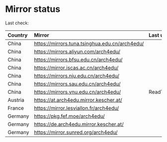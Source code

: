 <script src="./time.js"></script>
# Mirror status
Last check: <script type="text/javascript">localize(1688145447.8300228);</script>

|Country|Mirror|Last update|
|:------|:-----|:----------|
|China|https://mirrors.tuna.tsinghua.edu.cn/arch4edu/|<script type="text/javascript">localize(1688106960);</script>|
|China|https://mirrors.aliyun.com/arch4edu/|<script type="text/javascript">localize(1688020508);</script>|
|China|https://mirrors.bfsu.edu.cn/arch4edu/|<script type="text/javascript">localize(1688106960);</script>|
|China|https://mirror.iscas.ac.cn/arch4edu/|<script type="text/javascript">localize(1688106960);</script>|
|China|https://mirrors.nju.edu.cn/arch4edu/|<script type="text/javascript">localize(1688020508);</script>|
|China|https://mirrors.sau.edu.cn/arch4edu/|<script type="text/javascript">localize(1673850842);</script>|
|China|https://mirrors.ynu.edu.cn/arch4edu/|ReadTimeout|
|Austria|https://at.arch4edu.mirror.kescher.at/|<script type="text/javascript">localize(1688106960);</script>|
|France|https://mirror.lesviallon.fr/arch4edu/|<script type="text/javascript">localize(1688106960);</script>|
|Germany|https://pkg.fef.moe/arch4edu/|<script type="text/javascript">localize(1688106960);</script>|
|Germany|https://de.arch4edu.mirror.kescher.at/|<script type="text/javascript">localize(1688106960);</script>|
|Germany|https://mirror.sunred.org/arch4edu/|<script type="text/javascript">localize(1688106960);</script>|

<script src="./tablefilter/tablefilter.js"></script>
<script src="./table.js"></script>